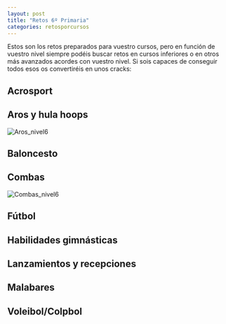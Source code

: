 ```yaml
---
layout: post
title: "Retos 6º Primaria"
categories: retosporcursos
---
```


Estos son los retos preparados para vuestro cursos, pero en función de vuestro nivel siempre podéis buscar retos en cursos inferiores o en otros más avanzados acordes con vuestro nivel. Si sois capaces de conseguir todos esos os convertiréis en unos cracks:

## Acrosport

## Aros y hula hoops

![Aros_nivel6](../images_text/aros_nivel_6_compressed.jpg)

## Baloncesto

## Combas

![Combas_nivel6](../images_text/comba_nivel_6_compressed.jpg)

## Fútbol

## Habilidades gimnásticas

## Lanzamientos y recepciones

## Malabares

## Voleibol/Colpbol
